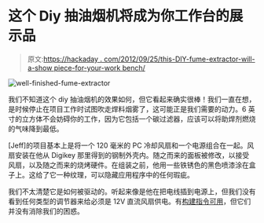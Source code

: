 # 这个 Diy 抽油烟机将成为你工作台的展示品

> 原文:[https://hackaday . com/2012/09/25/this-DIY-fume-extractor-will-a-show piece-for-your-work bench/](https://hackaday.com/2012/09/25/this-diy-fume-extractor-will-be-a-showpiece-for-your-workbench/)

![](../Images/4f2f9005f78ada7e4a1497c4bf6b7355.png "well-finished-fume-extractor")

我们不知道这个 diy 抽油烟机的效果如何，但它看起来确实很棒！我们一直在想，是时候停止在项目工作时试图吹走焊料烟雾了，这可能正是我们需要的动力。6 英寸的立方体不会妨碍你的工作，因为它包括一个碳过滤器，应该可以将助焊剂燃烧的气味降到最低。

[Jeff]的项目基本上是将一个 120 毫米的 PC 冷却风扇和一个电源组合在一起。风扇安装在他从 Digikey 那里得到的钢制外壳内。随之而来的面板被修改，以接受风扇，以及随之而来的烧烤硬件。在组装之前，他用一些铁锈色的黑色喷漆涂在盒子上。这给了它一种纹理，可以隐藏应用程序中的任何瑕疵。

我们不太清楚它是如何被驱动的。听起来像是他在把电线插到电源上，但我们没有看到任何类型的调节器来给必须是 12V 直流风扇供电。有[构建指令可用](http://www.instructables.com/id/DIY-Fume-Extractor)，但它们并没有消除我们的困惑。